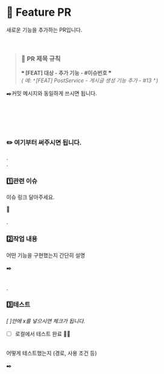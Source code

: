 # 📌 Feature PR

새로운 기능을 추가하는 PR입니다. 

</br>

> ### 📝 PR 제목 규칙
> **❝ [FEAT] 대상 - 추가 기능 - #이슈번호 ❞**
</br>*( 예: ❛ [FEAT] PostService - 게시글 생성 기능 추가 - #13 ❜ )* 

✒️커밋 메시지와 동일하게 쓰시면 됩니다.

</br></br>
---

### ✏️ 여기부터 써주시면 됩니다.
.
</br>.

### 1️⃣관련 이슈
이슈 링크 달아주세요. 

🔗
</br></br>
.
### 2️⃣작업 내용
어떤 기능을 구현했는지 간단히 설명

✒️
</br></br>

.
### 3️⃣테스트
*[ ]안에 x를 넣으시면 체크가 됩니다.*
- [ ] 로컬에서 테스트 완료 🧪🫧

</br>어떻게 테스트했는지 (경로, 사용 조건 등)

✒️
</br></br>



